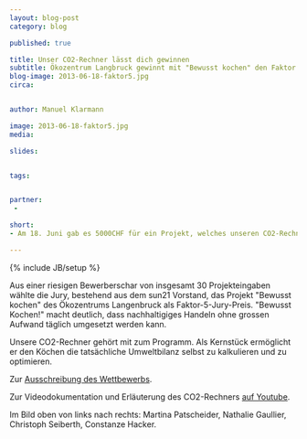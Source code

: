 ```yaml
---
layout: blog-post
category: blog

published: true

title: Unser CO2-Rechner lässt dich gewinnen
subtitle: Ökozentrum Langbruck gewinnt mit "Bewusst kochen" den Faktor 5 Jury-Preis 2013.
blog-image: 2013-06-18-faktor5.jpg
circa: 


author: Manuel Klarmann

image: 2013-06-18-faktor5.jpg
media: 

slides:


tags:


partner:
 - 

short: 
- Am 18. Juni gab es 5000CHF für ein Projekt, welches unseren CO2-Rechner verwendet.

---
```



{% include JB/setup %}

Aus einer riesigen Bewerberschar von insgesamt 30 Projekteingaben wählte die Jury, bestehend aus dem sun21 Vorstand, das Projekt "Bewusst kochen" des Ökozentrums Langenbruck als Faktor-5-Jury-Preis. "Bewusst Kochen!" macht deutlich, dass nachhaltigiges Handeln ohne grossen Aufwand täglich umgesetzt werden kann.

Unsere CO2-Rechner gehört mit zum Programm. Als Kernstück ermöglicht er den Köchen die tatsächliche Umweltbilanz selbst zu kalkulieren und zu optimieren.



Zur [Ausschreibung des Wettbewerbs][2]. 

Zur Videodokumentation und Erläuterung des CO2-Rechners [auf Youtube][1].


Im Bild oben von links nach rechts: Martina Patscheider, Nathalie Gaullier, Christoph Seiberth, Constanze Hacker.

[1]:http://www.youtube.com/watch?v=DqiTn34ezIY&list=PLEHF1kLCxZV0ZyDlp9D7IndNbgWW8CG4a&feature=player_detailpage#t=170s
[2]:http://www.sun21.ch


